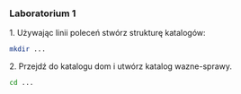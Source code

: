 ### Laboratorium 1

1\. Używając linii poleceń stwórz strukturę katalogów:

```sh
mkdir ...

```

2\. Przejdź do katalogu dom i utwórz katalog wazne-sprawy.

```sh
cd ... 

```


